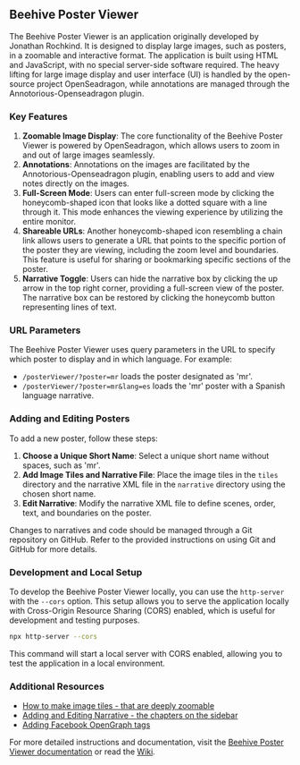 ## Beehive Poster Viewer

The Beehive Poster Viewer is an application originally developed by Jonathan Rochkind. It is designed to display large images, such as posters, in a zoomable and interactive format. The application is built using HTML and JavaScript, with no special server-side software required. The heavy lifting for large image display and user interface (UI) is handled by the open-source project OpenSeadragon, while annotations are managed through the Annotorious-Openseadragon plugin.

### Key Features

1. **Zoomable Image Display**: The core functionality of the Beehive Poster Viewer is powered by OpenSeadragon, which allows users to zoom in and out of large images seamlessly.
2. **Annotations**: Annotations on the images are facilitated by the Annotorious-Openseadragon plugin, enabling users to add and view notes directly on the images.
3. **Full-Screen Mode**: Users can enter full-screen mode by clicking the honeycomb-shaped icon that looks like a dotted square with a line through it. This mode enhances the viewing experience by utilizing the entire monitor.
4. **Shareable URLs**: Another honeycomb-shaped icon resembling a chain link allows users to generate a URL that points to the specific portion of the poster they are viewing, including the zoom level and boundaries. This feature is useful for sharing or bookmarking specific sections of the poster.
5. **Narrative Toggle**: Users can hide the narrative box by clicking the up arrow in the top right corner, providing a full-screen view of the poster. The narrative box can be restored by clicking the honeycomb button representing lines of text.

### URL Parameters

The Beehive Poster Viewer uses query parameters in the URL to specify which poster to display and in which language. For example:

- `/posterViewer/?poster=mr` loads the poster designated as 'mr'.
- `/posterViewer/?poster=mr&lang=es` loads the 'mr' poster with a Spanish language narrative.

### Adding and Editing Posters

To add a new poster, follow these steps:

1. **Choose a Unique Short Name**: Select a unique short name without spaces, such as 'mr'.
2. **Add Image Tiles and Narrative File**: Place the image tiles in the `tiles` directory and the narrative XML file in the `narrative` directory using the chosen short name.
3. **Edit Narrative**: Modify the narrative XML file to define scenes, order, text, and boundaries on the poster.

Changes to narratives and code should be managed through a Git repository on GitHub. Refer to the provided instructions on using Git and GitHub for more details.

### Development and Local Setup

To develop the Beehive Poster Viewer locally, you can use the `http-server` with the `--cors` option. This setup allows you to serve the application locally with Cross-Origin Resource Sharing (CORS) enabled, which is useful for development and testing purposes.

```bash
npx http-server --cors
```

This command will start a local server with CORS enabled, allowing you to test the application in a local environment.

### Additional Resources

- [How to make image tiles - that are deeply zoomable](./docs/tiles.md)
- [Adding and Editing Narrative - the chapters on the sidebar](./docs/narrative.md)
- [Adding Facebook OpenGraph tags](./docs/facebook_og.md)

For more detailed instructions and documentation, visit the [Beehive Poster Viewer documentation](https://micahchoo.github.io/beehive_poster_viewer/docs/) or read the [Wiki](https://github.com/micahchoo/beehive_poster_viewer/wiki/Overview).
